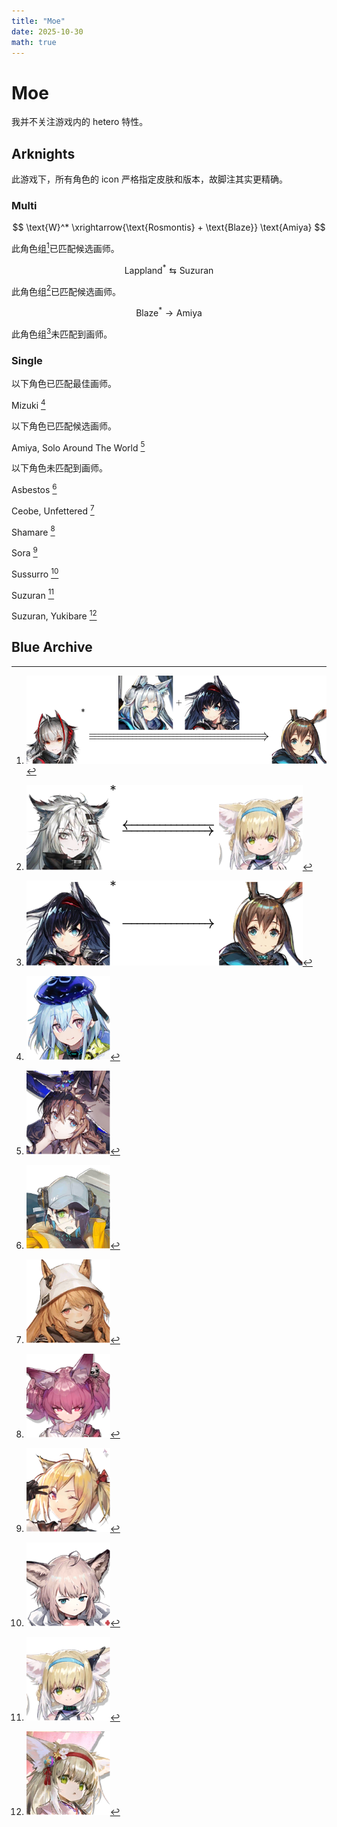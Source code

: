 ```yaml
---
title: "Moe"
date: 2025-10-30
math: true
---
```


# Moe

我并不关注游戏内的 hetero 特性。

## Arknights

此游戏下，所有角色的 icon 严格指定皮肤和版本，故脚注其实更精确。

### Multi

$$ \text{W}^* \xrightarrow{\text{Rosmontis} + \text{Blaze}} \text{Amiya} $$ 

此角色组[^w-amiya]已匹配候选画师。

[^w-amiya]: ![w---amiya.svg](../../images/moe/arknights/w-amiya.svg)

$$ \text{Lappland}^* \leftrightarrows \text{Suzuran} $$

此角色组[^lapp-szrn]已匹配候选画师。

[^lapp-szrn]: ![lapp---szrn.svg](../../images/moe/arknights/lapp-szrn.svg)

$$ \text{Blaze}^* \rightarrow \text{Amiya} $$

此角色组[^blaze-amiya]未匹配到画师。

[^blaze-amiya]: ![blaze-amiya.svg](../../images/moe/arknights/blaze-amiya.svg)

### Single

以下角色已匹配最佳画师。

$\text{Mizuki}$ [^mizuki]

[^mizuki]: ![mizuki.svg](../../images/moe/arknights/mizuki.svg)

以下角色已匹配候选画师。

$\text{Amiya, Solo Around The World}$ [^amiyasatw]

[^amiyasatw]: ![amiyasatw.svg](../../images/moe/arknights/amiyasatw.svg)

以下角色未匹配到画师。

$\text{Asbestos}$ [^asbestos]

[^asbestos]: ![asbestos.svg](../../images/moe/arknights/asbestos.svg)

$\text{Ceobe, Unfettered}$ [^ceobe2]

[^ceobe2]: ![ceobe2.svg](../../images/moe/arknights/ceobe2.svg)

$\text{Shamare}$ [^shamare]

[^shamare]: ![shamare.svg](../../images/moe/arknights/shamare.svg)

$\text{Sora}$ [^sora]

[^sora]: ![sora.svg](../../images/moe/arknights/sora.svg)

$\text{Sussurro}$ [^sussurro]

[^sussurro]: ![sussurro.svg](../../images/moe/arknights/sussurro.svg)

$\text{Suzuran}$ [^suzuran]

[^suzuran]: ![suzuran.svg](../../images/moe/arknights/suzuran.svg)

$\text{Suzuran, Yukibare}$ [^suzuran3]

[^suzuran3]: ![suzuran3.svg](../../images/moe/arknights/suzuran3.svg)

## Blue Archive
